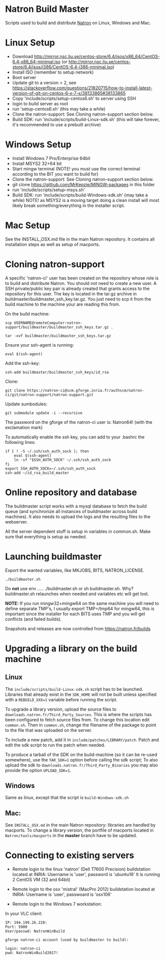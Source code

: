 Natron Build Master
===================

Scripts used to build and distribute [Natron](http://www.natron.fr) on Linux, Windows and Mac.

Linux Setup
===========

 * Download http://mirror.nsc.liu.se/centos-store/6.4/isos/x86_64/CentOS-6.4-x86_64-minimal.iso (or http://mirror.nsc.liu.se/centos-store/6.4/isos/i386/CentOS-6.4-i386-minimal.iso)
 * Install ISO (remember to setup network)
 * Boot server
 * Update git to a version > 2, see https://stackoverflow.com/questions/21820715/how-to-install-latest-version-of-git-on-centos-6-x-7-x/38133865#38133865
 * Copy 'include/scripts/setup-centos6.sh' to server using SSH
 * login to build server as root
 * run 'setup-centos6.sh' (this may take a while)
 * Clone the natron-support: See Cloning natron-support section below.
 * Build SDK: run 'include/scripts/build-Linux-sdk.sh' (this will take forever, it's recommended to use a prebuilt archive)

Windows Setup
=============

 * Install Windows 7 Pro/Enterprise 64bit
 * Install MSYS2 32+64 bit
 * Start mingw terminal (NOTE! you must use the correct terminal according to the BIT you want to build for)
 * Clone the natron-support: See Cloning natron-support section below.
 * git clone https://github.com/MrKepzie/MINGW-packages in this folder
 * run 'include/scripts/setup-msys.sh'
 * Build SDK: run 'include/scripts/build-Windows-sdk.sh' (may take a while) NOTE! as MSYS2 is a moving target doing a clean install will most likely break something/everything in the installer script.

Mac Setup
=========

See the INSTALL_OSX.md file in the main Natron repository. It contains all installation steps as well as setup of macports. 


Cloning natron-support
======================

A specific 'natron-ci' user has been created on the repository whose role is to build and distribute Natron.
You should not need to create a new user. 
A SSH private/public key pair is already created that grants access to the repository for this user.
The key is located in the tar.gz archive in buildmaster/buildmaster_ssh_key.tar.gz. 
You just need to scp it from the build machine to the machine your are reading this from.

On the build machine:

    scp USERNAME@remoteComputer:natron-support/buildmaster/buildmaster_ssh_keys.tar.gz .

    tar -xvf buildmaster/buildmaster_ssh_keys.tar.gz

Ensure your ssh-agent is running:

    eval $(ssh-agent)

Add the ssh-key:

    ssh-add buildmaster/buildmaster_ssh_keys/id_rsa

Clone:

    git clone https://natron-ci@scm.gforge.inria.fr/authscm/natron-ci/git/natron-support/natron-support.git

Update sumbodules:

    git submodule update -i --recursive

The password on the gforge of the natron-ci user is: Natron64! (with the exclamation mark)

To automatically enable the ssh key, you can add to your .bashrc the following lines:

    if [ ! -S ~/.ssh/ssh_auth_sock ]; then
        eval $(ssh-agent)
        ln -sf "$SSH_AUTH_SOCK" ~/.ssh/ssh_auth_sock
    fi
    export SSH_AUTH_SOCK=~/.ssh/ssh_auth_sock
    ssh-add ~/id_rsa_build_master


Online repository and database
===============================

The buildmaster script works with a mysql database to fetch the build queue (and synchronize all instances of buildmaster across build machines).
It also needs to upload the logs and the resulting files to the webserver.

All the server dependent stuff is setup in variables in common.sh. Make sure that everything is setup as needed.

Launching buildmaster
=====================

Export the wanted variables, like MKJOBS, BITS, NATRON_LICENSE.

    ./buildmaster.sh

Do **not** use env ..... ./buildmaster.sh or sh buildmaster.sh. Why? buildmaster.sh relaunches when needed and variables etc will get lost.

**NOTE:** If you run mingw32+mingw64 on the same machine you will need to define separate TMP's, I usually export TMP=/tmp64 for mingw64, this is important since the installer for each BITS uses TMP and you will get conflicts (and failed builds).

Snapshots and releases are now controlled from https://natron.fr/builds

Upgrading a library on the build machine
=========================================

Linux
-----

The `include/scripts/build-Linux-sdk.sh` script has to be launched. Libraries that already exist in the `SDK_HOME` will not be built unless specified with a `REBUILD_XXX=1` variable before running the script.

To upgrade a library version, upload the source files to `downloads.natron.fr/Third_Party_Sources`. This is where the scripts has been configured to fetch source files from. To change this location edit `common.sh`.
Then in `common.sh`, change the filename of the package to point to the file that was uploaded on the server.

To include a new patch, add it in `include/patches/LIBRARY/patch`. Patch and edit the sdk script to run the patch when needed.

To produce a tarball of the SDK on the build-machine (so it can be re-used somewhere), use the `TAR_SDK=1` option before calling the sdk script;
To also upload the sdk to `downloads.natron.fr/Third_Party_Binaries` you may also provide the option `UPLOAD_SDK=1`.

Windows
-------

Same as linux, except that the script is `build-Windows-sdk.sh`


Mac:
----

See `INSTALL_OSX.md` in the main Natron repository: libraries are handled by macports. To change a library version, the portfile of macports located in `Natron/tools/macports` in the **master** branch have to be updated.



Connecting to existing servers
===============================


- Remote login to the linux 'natron' (Dell T7600 Precision) buildstation located at INRIA:
Username is 'user', password is 'ubuntu16'
It is running 2 CentOS VM (32 and 64bit)
<MISSING DOC>

- Remote login to the osx 'mistral' (MacPro 2012) buildstation located at INRIA:
Username is 'user', passwoard is 'osx106'

- Remote login to the Windows 7 workstation:

In your VLC client:
```
IP: 194.199.26.228:
Port: 5900
User/passwd: NatronWinBuild

gforge natron-ci account (used by buildmaster to build):

login: natron-ci
pwd: NatronWinBuild2017!
```










